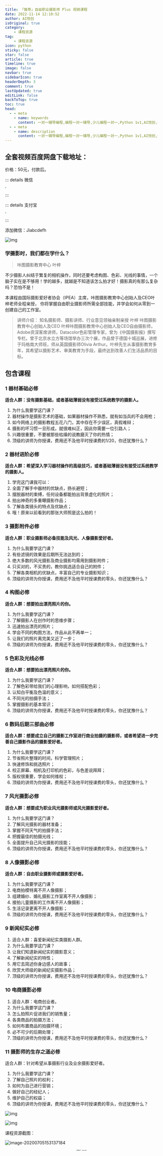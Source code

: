 ```yaml
---
title: 「推荐」自由职业摄影师 Plus 视频课程
date: 2022-11-14 12:10:52
author: AI悦创
isOriginal: true
category: 
    - 课程资源
tag:
    - 课程资源
icon: python
sticky: false
star: false
article: true
timeline: true
image: false
navbar: true
sidebarIcon: true
headerDepth: 3
comment: true
lastUpdated: true
editLink: false
backToTop: true
toc: true
head:
  - - meta
    - name: keywords
      content: 一对一辅导编程,编程一对一辅导,少儿编程一对一,Python 1v1,AI悦创,一对一,Python,编程一对一,C++,Java,AI,人工智能,黄家宝,Python一对一教学,Python辅导,全网3000+学员,值得信赖
  - - meta
    - name: description
      content: 一对一辅导编程,编程一对一辅导,少儿编程一对一,Python 1v1,AI悦创,一对一,Python,编程一对一,C++,Java,AI,人工智能,黄家宝,Python一对一教学,Python辅导,全网3000+学员,值得信赖
---
```


## 全套视频百度网盘下载地址：

价格：50元，付款后。

::: details 微信

<img src="./494.assets/01.jpg" style="zoom:25%;" />

:::



::: details 支付宝

<img src="./494.assets/02.jpg" style="zoom:25%;" />

:::

添加微信：Jiabcdefh

![img](./494.assets/1d3f59cff02f592bc98b1d3e5a8844cf.jpeg)

### 学摄影时，我们都在学什么？

> 咔图摄影教育中心 叶梓

不少摄影人纠结于繁复的相机操作，同时还要考虑构图、色彩、光线的事情，一个脑子实在是不够用！学的越多，就越是不知道该怎么拍才好！摄影真的有那么复杂吗？恐怕不是！

本课程由国际摄影爱好者协会（IPEA）主席，咔图摄影教育中心创始人及CEO叶梓老师全程亲授， 你将掌握自由职业摄影师所需全部技能，并学会如何从零到一创建自己的工作室。

> 讲师介绍：
> 知名摄影师、摄影讲师、行业意见领袖亲制亲授
> 叶梓
> 咔图摄影教育中心创始人及CEO
> 叶梓咔图摄影教育中心创始人及CEO自由摄影师，Adobe资深客席讲师，Datacolor色彩管理专家，曾为《中国摄影报》撰写专栏。曾于北京水立方等场馆举办三次个展，作品曾于德国十城巡展，进修于玛格南大师班，师从英国摄影师Olivia Arthur。叶梓先生从事摄影教育多年，其希望以摄影艺术、审美教育为手段，最终达到改善人们生活品质的目标。

## 包含课程

### 1 器材基础必修

**适合人群：没有摄影基础，或者基础薄弱没有接受过系统教学的摄影人。**

1. 为什么我要学这门课？
2. 器材操作是摄影艺术的基础，如果器材操作不熟悉，就有如当兵的不会用枪；
3. 如今网络上的摄影教程五花八门，其中存在不少误区，真假难辩；
4. 摄影的坏习惯一旦形成，就很难纠正，因此你需要一位引路人；
5. 兴趣很重要，不要被那些枯燥的说教磨灭了你的热情；
6. 顶级的讲师为你授课，费用还不及他平时授课费的1/20，你还犹豫什么？

### 2 器材进阶必修

**适合人群：希望深入学习器材操作的高级技巧，或者基础薄弱没有接受过系统教学的摄影人。**

1. 学完这门课我可以：
2. 全面了解手中器材的优缺点，扬长避短；
3. 摆脱器材的束缚，任何设备都能拍出背景虚化的照片；
4. 拍出神奇的多重曝摄影作品；
5. 了解各类镜头的特点及优缺点；
6. 哦！原来以前看到的那张大师照是这么拍的！

### 3 摄影附件必修

**适合人群：职业摄影师必备技能及风光、人像摄影爱好者。**

1. 为什么我要学这门课？
2. 有些滤镜的效果是后期所无法达到的；
3. 绝大多数的风光摄影及商业摄影均需用到摄影附件；
4. 只买对的，不买贵的，教你挑选适合自己的附件；
5. 了解各类相机的优缺点，丰富自己的专业摄影知识；
6. 顶级的讲师为你授课，费用还不及他平时授课费的零头，你还犹豫什么？

### 4 构图必修

**适合人群：想要拍出漂亮照片的你。**

1. 为什么我要学这门课？
2. 了解摄影人在创作时的思维步骤；
3. 迅速拍出漂亮的照片；
4. 学会不同的构图方法，作品从此不再单一；
5. 让我们的照片离完美又近了一步；
6. 顶级的讲师为你授课，费用还不及他平时授课费的零头，你还犹豫什么？

### 5 色彩及光线必修

**适合人群：想要拍出漂亮照片的你。**

1. 为什么我要学这门课？
2. 了解色彩带给我们的心理影响，如何搭配色彩；
3. 认知白平衡及色温的意义；
4. 不同光的拍摄手法；
5. 掌握摄影的基本常识；
6. 顶级的讲师为你授课，费用还不及他平时授课费的零头，你还犹豫什么？

### 6 数码后期三部曲必修

**适合人群：想要成立自己的摄影工作室进行商业拍摄的摄影师，或者希望进一步完善自己摄影作品的摄影爱好者。**

1. 为什么我要学这门课？
2. 节省照片整理的时间，科学管理照片；
3. 快速修饰和挑选照片；
4. 校正屏幕、相机及打印机的色彩，与色差说拜拜；
5. 版权很重要，学会如何维权；
6. 顶级的讲师为你授课，费用还不及他平时授课费的零头，你还犹豫什么？

### 7 风光摄影必修

**适合人群：想要成为职业风光摄影师或风光摄影爱好者。**

1. 为什么我要学这门课？
2. 了解风光摄影的器材准备；
3. 掌握不同天气的拍摄手法；
4. 把握最佳的拍摄光线；
5. 全面提升自己风光摄影的技能；
6. 顶级的讲师为你授课，费用还不及他平时授课费的零头，你还犹豫什么？

### 8 人像摄影必修

**适合人群：自由职业摄影师或摄影爱好者。**

1. 为什么我要学这门课？
2. 电商拍模特离不开人像摄影；
3. 组建婚纱、婚礼摄影工作室离不开人像摄影；
4. 接拍儿童摄影的工作离不开人像摄影；
5. 生活记录更离不开人像摄影；
6. 顶级的讲师为你授课，费用还不及他平时授课费的零头，你还犹豫什么？

### 9 新闻纪实必修

1. 适合人群：喜爱新闻纪实类摄影人群。
2. 为什么我要学这门课？
3. 让我们知道新闻纪实的摄影意义；
4. 了解新闻纪实的特性；
5. 用它去简述你身边感人的故事；
6. 欣赏大师级的新闻纪实摄影作品；
7. 顶级的讲师为你授课，费用还不及他平时授课费的零头，你还犹豫什么？

### 10 电商摄影必修

1. 适合人群：电商创业者。
2. 为什么我要学这门课？
3. 怎么拍照片促进我们的销售量；
4. 各类商品的拍摄方法；
5. 如何布置商品的拍摄环境；
6. 必不可少的后期处理；
7. 顶级的讲师为你授课，费用还不及他平时授课费的零头，你还犹豫什么？

### 11 摄影师的生存之道必修

适合人群：针对希望从事摄影行业及业余摄影爱好者。

1. 为什么我要学这门课？
2. 了解自己照片的权利；
3. 如何为自己进行营销；
4. 做好自己的经纪人；
5. 维护自己的权益；
6. 顶级的讲师为你授课，费用还不及他平时授课费的零头，你还犹豫什么？

![img](./494.assets/f5a8578c1cc28ba02bad8be4a17744f7.jpeg)

![img](https://www.pianshen.com/images/358/577f0a1bcbda63728643ae14ace59756.JPEG)

课程资源截图：

![image-20200705153137184](./494.assets/5e82c178475b59659284682cf9ea2358.jpeg)

<div align=center><img src="/ewm/Jiabcdefh.jpg" alt="微信号：Jiabcdefh" style="zoom:25%;" /></div>